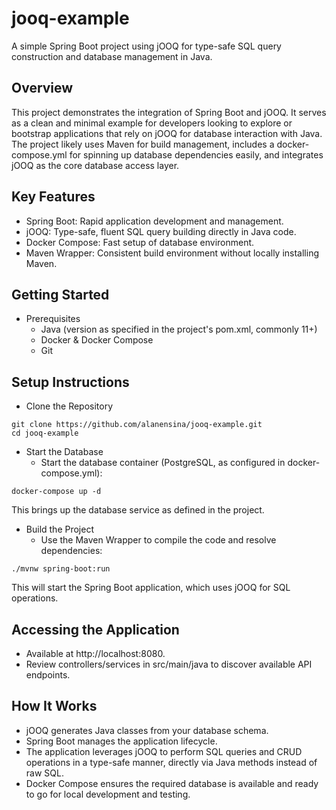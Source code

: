 # jooq-example

A simple Spring Boot project using jOOQ for type-safe SQL query construction and database management in Java.

## Overview
This project demonstrates the integration of Spring Boot and jOOQ. It serves as a clean and minimal example for developers looking to explore or bootstrap applications that rely on jOOQ for database interaction with Java. The project likely uses Maven for build management, includes a docker-compose.yml for spinning up database dependencies easily, and integrates jOOQ as the core database access layer.

## Key Features

- Spring Boot: Rapid application development and management.
- jOOQ: Type-safe, fluent SQL query building directly in Java code.
- Docker Compose: Fast setup of database environment.
- Maven Wrapper: Consistent build environment without locally installing Maven.

## Getting Started

- Prerequisites
  - Java (version as specified in the project's pom.xml, commonly 11+)
  - Docker & Docker Compose
  - Git

## Setup Instructions

- Clone the Repository

```declarative
git clone https://github.com/alanensina/jooq-example.git
cd jooq-example
```

- Start the Database
  - Start the database container (PostgreSQL, as configured in docker-compose.yml):

```declarative
docker-compose up -d
```
This brings up the database service as defined in the project.

- Build the Project
  - Use the Maven Wrapper to compile the code and resolve dependencies:

```declarative
./mvnw spring-boot:run
```
This will start the Spring Boot application, which uses jOOQ for SQL operations.

## Accessing the Application

- Available at http://localhost:8080.
- Review controllers/services in src/main/java to discover available API endpoints.

## How It Works
- jOOQ generates Java classes from your database schema.
- Spring Boot manages the application lifecycle.
- The application leverages jOOQ to perform SQL queries and CRUD operations in a type-safe manner, directly via Java methods instead of raw SQL.
- Docker Compose ensures the required database is available and ready to go for local development and testing.

